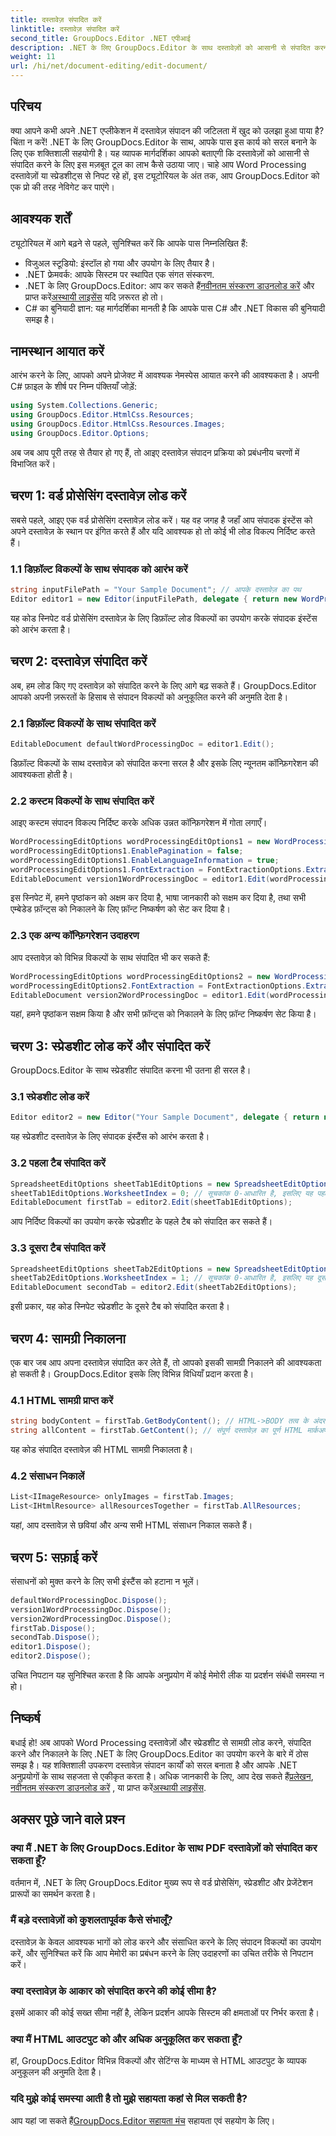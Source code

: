 ```yaml
---
title: दस्तावेज़ संपादित करें
linktitle: दस्तावेज़ संपादित करें
second_title: GroupDocs.Editor .NET एपीआई
description: .NET के लिए GroupDocs.Editor के साथ दस्तावेज़ों को आसानी से संपादित करना सीखें। Word Processing और Spreadsheet फ़ाइलों के लिए चरण-दर-चरण मार्गदर्शिका।
weight: 11
url: /hi/net/document-editing/edit-document/
---
```

## परिचय
क्या आपने कभी अपने .NET एप्लीकेशन में दस्तावेज़ संपादन की जटिलता में खुद को उलझा हुआ पाया है? चिंता न करें! .NET के लिए GroupDocs.Editor के साथ, आपके पास इस कार्य को सरल बनाने के लिए एक शक्तिशाली सहयोगी है। यह व्यापक मार्गदर्शिका आपको बताएगी कि दस्तावेज़ों को आसानी से संपादित करने के लिए इस मज़बूत टूल का लाभ कैसे उठाया जाए। चाहे आप Word Processing दस्तावेज़ों या स्प्रेडशीट्स से निपट रहे हों, इस ट्यूटोरियल के अंत तक, आप GroupDocs.Editor को एक प्रो की तरह नेविगेट कर पाएंगे।
## आवश्यक शर्तें
ट्यूटोरियल में आगे बढ़ने से पहले, सुनिश्चित करें कि आपके पास निम्नलिखित हैं:
- विजुअल स्टूडियो: इंस्टॉल हो गया और उपयोग के लिए तैयार है।
- .NET फ्रेमवर्क: आपके सिस्टम पर स्थापित एक संगत संस्करण.
-  .NET के लिए GroupDocs.Editor: आप कर सकते हैं[नवीनतम संस्करण डाउनलोड करें](https://releases.groupdocs.com/editor/net/) और प्राप्त करें[अस्थायी लाइसेंस](https://purchase.groupdocs.com/temporary-license/) यदि ज़रूरत हो तो।
- C# का बुनियादी ज्ञान: यह मार्गदर्शिका मानती है कि आपके पास C# और .NET विकास की बुनियादी समझ है।
## नामस्थान आयात करें
आरंभ करने के लिए, आपको अपने प्रोजेक्ट में आवश्यक नेमस्पेस आयात करने की आवश्यकता है। अपनी C# फ़ाइल के शीर्ष पर निम्न पंक्तियाँ जोड़ें:
```csharp
using System.Collections.Generic;
using GroupDocs.Editor.HtmlCss.Resources;
using GroupDocs.Editor.HtmlCss.Resources.Images;
using GroupDocs.Editor.Options;
```
अब जब आप पूरी तरह से तैयार हो गए हैं, तो आइए दस्तावेज़ संपादन प्रक्रिया को प्रबंधनीय चरणों में विभाजित करें।
## चरण 1: वर्ड प्रोसेसिंग दस्तावेज़ लोड करें
सबसे पहले, आइए एक वर्ड प्रोसेसिंग दस्तावेज़ लोड करें। यह वह जगह है जहाँ आप संपादक इंस्टेंस को अपने दस्तावेज़ के स्थान पर इंगित करते हैं और यदि आवश्यक हो तो कोई भी लोड विकल्प निर्दिष्ट करते हैं।
### 1.1 डिफ़ॉल्ट विकल्पों के साथ संपादक को आरंभ करें
```csharp
string inputFilePath = "Your Sample Document"; // आपके दस्तावेज़ का पथ
Editor editor1 = new Editor(inputFilePath, delegate { return new WordProcessingLoadOptions(); });
```
यह कोड स्निपेट वर्ड प्रोसेसिंग दस्तावेज़ के लिए डिफ़ॉल्ट लोड विकल्पों का उपयोग करके संपादक इंस्टेंस को आरंभ करता है।
## चरण 2: दस्तावेज़ संपादित करें
अब, हम लोड किए गए दस्तावेज़ को संपादित करने के लिए आगे बढ़ सकते हैं। GroupDocs.Editor आपको अपनी ज़रूरतों के हिसाब से संपादन विकल्पों को अनुकूलित करने की अनुमति देता है।
### 2.1 डिफ़ॉल्ट विकल्पों के साथ संपादित करें
```csharp
EditableDocument defaultWordProcessingDoc = editor1.Edit();
```
डिफ़ॉल्ट विकल्पों के साथ दस्तावेज़ को संपादित करना सरल है और इसके लिए न्यूनतम कॉन्फ़िगरेशन की आवश्यकता होती है।
### 2.2 कस्टम विकल्पों के साथ संपादित करें
आइए कस्टम संपादन विकल्प निर्दिष्ट करके अधिक उन्नत कॉन्फ़िगरेशन में गोता लगाएँ।
```csharp
WordProcessingEditOptions wordProcessingEditOptions1 = new WordProcessingEditOptions();
wordProcessingEditOptions1.EnablePagination = false;
wordProcessingEditOptions1.EnableLanguageInformation = true;
wordProcessingEditOptions1.FontExtraction = FontExtractionOptions.ExtractAllEmbedded;
EditableDocument version1WordProcessingDoc = editor1.Edit(wordProcessingEditOptions1);
```
इस स्निपेट में, हमने पृष्ठांकन को अक्षम कर दिया है, भाषा जानकारी को सक्षम कर दिया है, तथा सभी एम्बेडेड फ़ॉन्ट्स को निकालने के लिए फ़ॉन्ट निष्कर्षण को सेट कर दिया है।
### 2.3 एक अन्य कॉन्फ़िगरेशन उदाहरण
आप दस्तावेज़ को विभिन्न विकल्पों के साथ संपादित भी कर सकते हैं:
```csharp
WordProcessingEditOptions wordProcessingEditOptions2 = new WordProcessingEditOptions(true);
wordProcessingEditOptions2.FontExtraction = FontExtractionOptions.ExtractAll;
EditableDocument version2WordProcessingDoc = editor1.Edit(wordProcessingEditOptions2);
```
यहां, हमने पृष्ठांकन सक्षम किया है और सभी फ़ॉन्ट्स को निकालने के लिए फ़ॉन्ट निष्कर्षण सेट किया है।
## चरण 3: स्प्रेडशीट लोड करें और संपादित करें
GroupDocs.Editor के साथ स्प्रेडशीट संपादित करना भी उतना ही सरल है।
### 3.1 स्प्रेडशीट लोड करें
```csharp
Editor editor2 = new Editor("Your Sample Document", delegate { return new SpreadsheetLoadOptions(); });
```
यह स्प्रेडशीट दस्तावेज़ के लिए संपादक इंस्टैंस को आरंभ करता है।
### 3.2 पहला टैब संपादित करें
```csharp
SpreadsheetEditOptions sheetTab1EditOptions = new SpreadsheetEditOptions();
sheetTab1EditOptions.WorksheetIndex = 0; // सूचकांक 0-आधारित है, इसलिए यह पहला टैब है
EditableDocument firstTab = editor2.Edit(sheetTab1EditOptions);
```
आप निर्दिष्ट विकल्पों का उपयोग करके स्प्रेडशीट के पहले टैब को संपादित कर सकते हैं।
### 3.3 दूसरा टैब संपादित करें
```csharp
SpreadsheetEditOptions sheetTab2EditOptions = new SpreadsheetEditOptions();
sheetTab2EditOptions.WorksheetIndex = 1; // सूचकांक 0-आधारित है, इसलिए यह दूसरा टैब है
EditableDocument secondTab = editor2.Edit(sheetTab2EditOptions);
```
इसी प्रकार, यह कोड स्निपेट स्प्रेडशीट के दूसरे टैब को संपादित करता है।
## चरण 4: सामग्री निकालना
एक बार जब आप अपना दस्तावेज़ संपादित कर लेते हैं, तो आपको इसकी सामग्री निकालने की आवश्यकता हो सकती है। GroupDocs.Editor इसके लिए विभिन्न विधियाँ प्रदान करता है।
### 4.1 HTML सामग्री प्राप्त करें
```csharp
string bodyContent = firstTab.GetBodyContent(); // HTML->BODY तत्व के अंदर से HTML मार्कअप
string allContent = firstTab.GetContent(); // संपूर्ण दस्तावेज़ का पूर्ण HTML मार्कअप, जिसमें HTML->HEAD हेडर और उसकी सामग्री शामिल है
```
यह कोड संपादित दस्तावेज़ की HTML सामग्री निकालता है।
### 4.2 संसाधन निकालें
```csharp
List<IImageResource> onlyImages = firstTab.Images;
List<IHtmlResource> allResourcesTogether = firstTab.AllResources;
```
यहां, आप दस्तावेज़ से छवियां और अन्य सभी HTML संसाधन निकाल सकते हैं।
## चरण 5: सफ़ाई करें
संसाधनों को मुक्त करने के लिए सभी इंस्टैंस को हटाना न भूलें।
```csharp
defaultWordProcessingDoc.Dispose();
version1WordProcessingDoc.Dispose();
version2WordProcessingDoc.Dispose();
firstTab.Dispose();
secondTab.Dispose();
editor1.Dispose();
editor2.Dispose();
```
उचित निपटान यह सुनिश्चित करता है कि आपके अनुप्रयोग में कोई मेमोरी लीक या प्रदर्शन संबंधी समस्या न हो।
## निष्कर्ष
 बधाई हो! अब आपको Word Processing दस्तावेज़ों और स्प्रेडशीट से सामग्री लोड करने, संपादित करने और निकालने के लिए .NET के लिए GroupDocs.Editor का उपयोग करने के बारे में ठोस समझ है। यह शक्तिशाली उपकरण दस्तावेज़ संपादन कार्यों को सरल बनाता है और आपके .NET अनुप्रयोगों के साथ सहजता से एकीकृत करता है। अधिक जानकारी के लिए, आप देख सकते हैं[प्रलेखन](https://tutorials.groupdocs.com/editor/net/), [नवीनतम संस्करण डाउनलोड करें](https://releases.groupdocs.com/editor/net/) , या प्राप्त करें[अस्थायी लाइसेंस](https://purchase.groupdocs.com/temporary-license/).
## अक्सर पूछे जाने वाले प्रश्न
### क्या मैं .NET के लिए GroupDocs.Editor के साथ PDF दस्तावेज़ों को संपादित कर सकता हूँ?
वर्तमान में, .NET के लिए GroupDocs.Editor मुख्य रूप से वर्ड प्रोसेसिंग, स्प्रेडशीट और प्रेजेंटेशन प्रारूपों का समर्थन करता है।
### मैं बड़े दस्तावेज़ों को कुशलतापूर्वक कैसे संभालूँ?
दस्तावेज़ के केवल आवश्यक भागों को लोड करने और संसाधित करने के लिए संपादन विकल्पों का उपयोग करें, और सुनिश्चित करें कि आप मेमोरी का प्रबंधन करने के लिए उदाहरणों का उचित तरीके से निपटान करें।
### क्या दस्तावेज़ के आकार को संपादित करने की कोई सीमा है?
इसमें आकार की कोई सख्त सीमा नहीं है, लेकिन प्रदर्शन आपके सिस्टम की क्षमताओं पर निर्भर करता है।
### क्या मैं HTML आउटपुट को और अधिक अनुकूलित कर सकता हूँ?
हां, GroupDocs.Editor विभिन्न विकल्पों और सेटिंग्स के माध्यम से HTML आउटपुट के व्यापक अनुकूलन की अनुमति देता है।
### यदि मुझे कोई समस्या आती है तो मुझे सहायता कहां से मिल सकती है?
 आप यहां जा सकते हैं[GroupDocs.Editor सहायता मंच](https://forum.groupdocs.com/c/editor/20) सहायता एवं सहयोग के लिए।